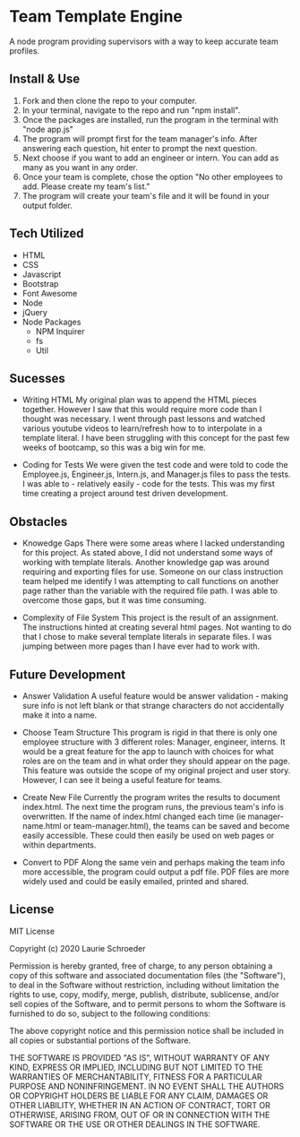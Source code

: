 # Team Template Engine
A node program providing supervisors with a way to keep accurate team profiles.

## Install & Use
1. Fork and then clone the repo to your computer.
2. In your terminal, navigate to the repo and run "npm install".
3. Once the packages are installed, run the program in the terminal with "node app.js"
4. The program will prompt first for the team manager's info. After answering each question, hit enter to prompt the next question.
5. Next choose if you want to add an engineer or intern. You can add as many as you want in any order. 
6. Once your team is complete, chose the option "No other employees to add. Please create my team's list."
7. The program will create your team's file and it will be found in your output folder.


## Tech Utilized
* HTML
* CSS
* Javascript
* Bootstrap
* Font Awesome
* Node
* jQuery
* Node Packages
    * NPM Inquirer
    * fs
    * Util


## Sucesses
* Writing HTML
My original plan was to append the HTML pieces together. However I saw that this would require more code than I thought was necessary. I went through past lessons and watched various youtube videos to learn/refresh how to to interpolate in a template literal. I have been struggling with this concept for the past few weeks of bootcamp, so this was a big win for me. 

* Coding for Tests
We were given the test code and were told to code the Employee.js, Engineer.js, Intern.js, and Manager.js files to pass the tests. I was able to - relatively easily - code for the tests. This was my first time creating a project around test driven development.


## Obstacles
* Knowedge Gaps
There were some areas where I lacked understanding for this project. As stated above, I did not understand some ways of working with template literals. Another knowledge gap was around requiring and exporting files for use. Someone on our class instruction team helped me identify I was attempting to call functions on another page rather than the variable with the required file path. I was able to overcome those gaps, but it was time consuming. 

* Complexity of File System
This project is the result of an assignment. The instructions hinted at creating several html pages. Not wanting to do that I chose to make several template literals in separate files. I was jumping between more pages than I have ever had to work with. 


## Future Development
* Answer Validation
A useful feature would be answer validation - making sure info is not left blank or that strange characters do not accidentally make it into a name. 

* Choose Team Structure
This program is rigid in that there is only one employee structure with 3 different roles: Manager, engineer, interns. It would be a great feature for the app to launch with choices for what roles are on the team and in what order they should appear on the page. This feature was outside the scope of my original project and user story. However, I can see it being a useful feature for teams.


* Create New File
Currently the program writes the results to document index.html. The next time the program runs, the previous team's info is overwritten. If the name of index.html changed each time (ie manager-name.html or team-manager.html), the teams can be saved and become easily accessible. These could then easily be used on web pages or within departments.

* Convert to PDF
Along the same vein and perhaps making the team info more accessible, the program could output a pdf file. PDF files are more widely used and could be easily emailed, printed and shared.


## License
MIT License

Copyright (c) 2020 Laurie Schroeder

Permission is hereby granted, free of charge, to any person obtaining a copy of this software and associated documentation files (the "Software"), to deal in the Software without restriction, including without limitation the rights to use, copy, modify, merge, publish, distribute, sublicense, and/or sell copies of the Software, and to permit persons to whom the Software is furnished to do so, subject to the following conditions:

The above copyright notice and this permission notice shall be included in all copies or substantial portions of the Software.

THE SOFTWARE IS PROVIDED "AS IS", WITHOUT WARRANTY OF ANY KIND, EXPRESS OR IMPLIED, INCLUDING BUT NOT LIMITED TO THE WARRANTIES OF MERCHANTABILITY, FITNESS FOR A PARTICULAR PURPOSE AND NONINFRINGEMENT. IN NO EVENT SHALL THE AUTHORS OR COPYRIGHT HOLDERS BE LIABLE FOR ANY CLAIM, DAMAGES OR OTHER LIABILITY, WHETHER IN AN ACTION OF CONTRACT, TORT OR OTHERWISE, ARISING FROM, OUT OF OR IN CONNECTION WITH THE SOFTWARE OR THE USE OR OTHER DEALINGS IN THE SOFTWARE.